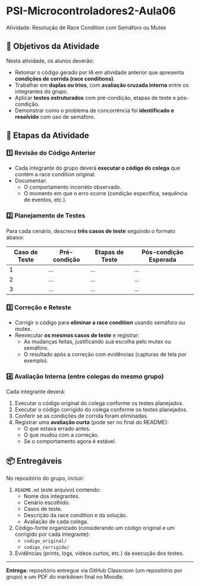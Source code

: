 # PSI-Microcontroladores2-Aula06
Atividade: Resolução de Race Condition com Semáforo ou Mutex

## 🎯 Objetivos da Atividade
Nesta atividade, os alunos deverão:
- Retomar o código gerado por IA em atividade anterior que apresenta **condições de corrida (race conditions)**.
- Trabalhar em **duplas ou trios**, com **avaliação cruzada interna** entre os integrantes do grupo.
- Aplicar **testes estruturados** com pré-condição, etapas de teste e pós-condição.
- Demonstrar como o problema de concorrência foi **identificado e resolvido** com uso de semáforo.

## 🧠 Etapas da Atividade

### **1️⃣ Revisão do Código Anterior**
- Cada integrante do grupo deverá **executar o código do colega** que contém a race condition original.
- Documentar:
  - O comportamento incorreto observado.
  - O momento em que o erro ocorre (condição específica, sequência de eventos, etc.).

### **2️⃣ Planejamento de Testes**
Para cada cenário, descreva **três casos de teste** seguindo o formato abaixo:

| Caso de Teste | Pré-condição | Etapas de Teste | Pós-condição Esperada |
|----------------|---------------|------------------|------------------------|
| 1 | ... | ... | ... |
| 2 | ... | ... | ... |
| 3 | ... | ... | ... |

### **3️⃣ Correção e Reteste**
- Corrigir o código para **eliminar a race condition** usando semáforo ou mutex.
- Reexecutar **os mesmos casos de teste** e registrar:
  - As mudanças feitas, justificando sua escolha pelo mutex ou semáforo.
  - O resultado após a correção com evidências (capturas de tela por exemplo).

### **4️⃣ Avaliação Interna (entre colegas do mesmo grupo)**
Cada integrante deverá:
1. Executar o código original do colega conforme os testes planejados.
2. Executar o código corrigido do colega conforme os testes planejados.
3. Conferir se as condições de corrida foram eliminadas.  
4. Registrar uma **avaliação curta** (pode ser no final do README):
   - O que estava errado antes.  
   - O que mudou com a correção.
   - Se o comportamento agora é estável.  

## 📦 Entregáveis

No repositório do grupo, incluir:
1. `README.md` (este arquivo) contendo:
   - Nome dos integrantes.
   - Cenário escolhido.
   - Casos de teste.
   - Descrição da race condition e da solução.
   - Avaliação de cada colega.
2. Código-fonte organizado (considerando um código original e um corrigido por cada integrante):
   - `codigo_original/`
   - `codigo_corrigido/`
3. Evidências (prints, logs, vídeos curtos, etc.) da execução dos testes.

---

**Entrega:** repositório entregue via GitHub Classroom (um repositório por grupo) e um PDF do markdown final no Moodle.
